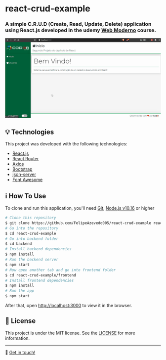 # react-crud-example
### A simple C.R.U.D (Create, Read, Update, Delete) application using React.js developed in the udemy [Web Moderno](https://www.udemy.com/course/curso-web/) course.

![crud-example](./github/assets/crud-demo.gif?raw=true)

## :bulb: Technologies
This project was developed with the following technologies:

- [React.js](https://reactjs.org/)
- [React Router](https://github.com/ReactTraining/react-router)
- [Axios](https://github.com/axios/axios)
- [Bootstrap](https://getbootstrap.com/)
- [json-server](https://github.com/typicode/json-server)
- [Font Awesome](https://fontawesome.com/v4.7.0/icons/)

## :information_source: How To Use

To clone and run this application, you'll need [Git](https://git-scm.com), [Node.js v10.16](https://nodejs.org/) or higher

```bash
# Clone this repository
$ git clone https://github.com/FelipeAzevedo005/react-crud-example react-crud-example
# Go into the repository
$ cd react-crud-example
# Go into backend folder
$ cd backend
# Install backend dependencies
$ npm install
# Run the backend server
$ npm start
# Now open another tab and go into frontend folder
$ cd react-crud-example/frontend
# Install frontend dependencies
$ npm install
# Run the app
$ npm start
```

After that, open [http://localhost:3000](http://localhost:3000) to view it in the browser.

## :memo: License
This project is under the MIT license. See the [LICENSE](https://github.com/FelipeAzevedo005/react-crud-example/blob/master/LICENSE) for more information.

---

:wave: [Get in touch!](https://www.linkedin.com/in/felipe-azevedo-242144146/)
